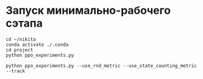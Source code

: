 # Запуск минимально-рабочего сэтапа

```shell
cd ~/nikita
conda activate ./.conda
cd project
python ppo_experiments.py
```

```shell
python ppo_experiments.py --use_rnd_metric --use_state_counting_metric --track
```